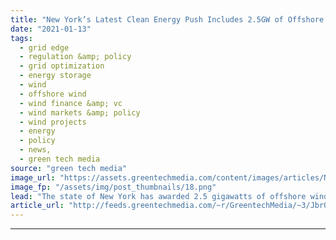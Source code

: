 ```yaml
---
title: "New York’s Latest Clean Energy Push Includes 2.5GW of Offshore Wind Contracts for Equinor and BP"
date: "2021-01-13"
tags: 
  - grid edge
  - regulation &amp; policy
  - grid optimization
  - energy storage
  - wind
  - offshore wind
  - wind finance &amp; vc
  - wind markets &amp; policy
  - wind projects
  - energy
  - policy
  - news,
  - green tech media
source: "green tech media"
image_url: "https://assets.greentechmedia.com/content/images/articles/New_York_Statue_of_Liberty_XL.jpg"
image_fp: "/assets/img/post_thumbnails/18.png"
lead: "The state of New York has awarded 2.5 gigawatts of offshore wind projects to developers Equinor and BP, the largest yet in the state’s massive offshore wind build-out and one of the single largest U.S. renewable energy contracts yet awarded. Wednesda ..."
article_url: "http://feeds.greentechmedia.com/~r/GreentechMedia/~3/JbrOQOsy2p4/new-yorks-new-green-push-includes-2.5gw-of-offshore-wind-contracts-for-equinor-and-bp"
---
```


---
